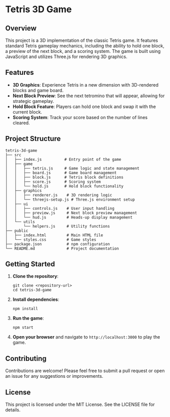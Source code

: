 # Tetris 3D Game

## Overview
This project is a 3D implementation of the classic Tetris game. It features standard Tetris gameplay mechanics, including the ability to hold one block, a preview of the next block, and a scoring system. The game is built using JavaScript and utilizes Three.js for rendering 3D graphics.

## Features
- **3D Graphics**: Experience Tetris in a new dimension with 3D-rendered blocks and game board.
- **Next Block Preview**: See the next tetromino that will appear, allowing for strategic gameplay.
- **Hold Block Feature**: Players can hold one block and swap it with the current block.
- **Scoring System**: Track your score based on the number of lines cleared.

## Project Structure
```
tetris-3d-game
├── src
│   ├── index.js          # Entry point of the game
│   ├── game
│   │   ├── tetris.js     # Game logic and state management
│   │   ├── board.js      # Game board management
│   │   ├── block.js      # Tetris block definitions
│   │   ├── score.js      # Scoring system
│   │   └── hold.js       # Hold block functionality
│   ├── graphics
│   │   ├── renderer.js    # 3D rendering logic
│   │   └── threejs-setup.js # Three.js environment setup
│   ├── ui
│   │   ├── controls.js    # User input handling
│   │   ├── preview.js     # Next block preview management
│   │   └── hud.js         # Heads-up display management
│   └── utils
│       └── helpers.js     # Utility functions
├── public
│   ├── index.html         # Main HTML file
│   └── styles.css         # Game styles
├── package.json           # npm configuration
└── README.md              # Project documentation
```

## Getting Started
1. **Clone the repository**:
   ```
   git clone <repository-url>
   cd tetris-3d-game
   ```

2. **Install dependencies**:
   ```
   npm install
   ```

3. **Run the game**:
   ```
   npm start
   ```

4. **Open your browser** and navigate to `http://localhost:3000` to play the game.

## Contributing
Contributions are welcome! Please feel free to submit a pull request or open an issue for any suggestions or improvements.

## License
This project is licensed under the MIT License. See the LICENSE file for details.